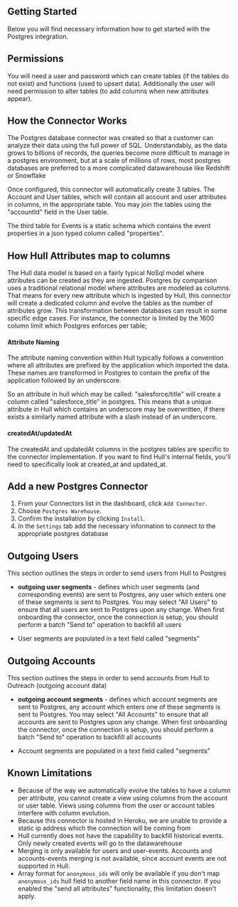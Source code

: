 ## Getting Started

Below you will find necessary information how to get started with the Postgres integration.

## Permissions

You will need a user and password which can create tables (if the tables do not exist) and functions (used to upsert data).  Additionally the user will need permission to alter tables (to add columns when new attributes appear).

## How the Connector Works
The Postgres database connector was created so that a customer can analyze their data using the full power of SQL.  Understandably, as the data grows to billions of records, the queries become more difficult to manage in a postgres environment, but at a scale of millions of rows, most postgres databases are preferred to a more complicated datawarehouse like Redshift or Snowflake   

Once configured, this connector will automatically create 3 tables.  The Account and User tables, which will contain all account and user attributes in columns, in the appropriate table. You may join the tables using the "accountId" field in the User table.

The third table for Events is a static schema which contains the event properties in a json typed column called "properties".

## How Hull Attributes map to columns

The Hull data model is based on a fairly typical NoSql model where attributes can be created as they are ingested.  Postgres by comparison uses a traditional relational model where attributes are modeled as columns.  That means for every new attribute which is ingested by Hull, this connector will create a dedicated column and evolve the tables as the number of attributes grow.
This transformation between databases can result in some specific edge cases.  For instance, the connector is limited by the 1600 column limit which Postgres enforces per table;

#### Attribute Naming
The attribute naming convention within Hull typically follows a convention where all attributes are prefixed by the application which imported the data.  These names are transformed in Postgres to contain the prefix of the application followed by an underscore.

So an attribute in hull which may be called: "salesforce/title" will create a column called "salesforce_title" in postgres.  This means that a unique attribute in Hull which contains an underscore may be overwritten, if there exists a similarly named attribute with a slash instead of an underscore.

#### createdAt/updatedAt
The createdAt and updatedAt columns in the postgres tables are specific to the connector implementation.  If you want to find Hull's internal fields, you'll need to specifically look at created_at and updated_at.   


## Add a new Postgres Connector
1. From your Connectors list in the dashboard, click `Add Connector`.
2. Choose `Postgres Warehouse`.
3. Confirm the installation by clicking `Install`.
4. In the `Settings` tab add the necessary information to connect to the appropriate postgres database


## Outgoing Users

This section outlines the steps in order to send users from Hull to Postgres

- **outgoing user segments** - defines which user segments (and corresponding events) are sent to Postgres, any user which enters one of these segments is sent to Postgres.  You may select "All Users" to ensure that all users are sent to Postgres upon any change.  When first onboarding the connector, once the connection is setup, you should perform a batch "Send to" operation to backfill all users

- User segments are populated in a text field called "segments"

## Outgoing Accounts

This section outlines the steps in order to send accounts from Hull to Outreach (outgoing account data)

- **outgoing account segments** - defines which account segments are sent to Postgres, any account which enters one of these segments is sent to Postgres.  You may select "All Accounts" to ensure that all accounts are sent to Postgres upon any change.  When first onboarding the connector, once the connection is setup, you should perform a batch "Send to" operation to backfill all accounts

- Account segments are populated in a text field called "segments"

## Known Limitations
- Because of the way we automatically evolve the tables to have a column per attribute, you cannot create a view using columns from the account or user table.  Views using columns from the user or account tables interfere with column evolution.
- Because this connector is hosted in Heroku, we are unable to provide a static ip address which the connection will be coming from
- Hull currently does not have the capability to backfill historical events.  Only newly created events will go to the datawarehouse
- Merging is only available for users and user-events. Accounts and accounts-events merging is not available, since account events are not supported in Hull.
- Array format for `anonymous_ids` will only be available if you don't map `anonymous_ids` hull field to another field name in this connector. If you enabled the "send all attributes" functionality, this limitation doesn't apply.
